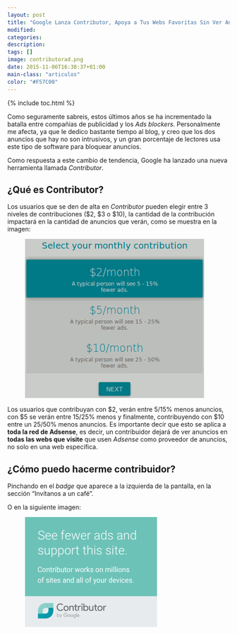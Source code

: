 ```yaml
---
layout: post
title: "Google Lanza Contributor, Apoya a Tus Webs Favoritas Sin Ver Anuncios"
modified:
categories:
description:
tags: []
image: contributorad.png
date: 2015-11-06T16:38:37+01:00
main-class: "articulos"
color: "#F57C00"
---
```


{% include toc.html %}

Como seguramente sabreis, estos últimos años se ha incrementado la batalla entre compañías de publicidad y los _Ads blockers_. Personalmente me afecta, ya que le dedico bastante tiempo al blog, y creo que los dos anuncios que hay no son intrusivos, y un gran porcentaje de lectores usa este tipo de software para bloquear anuncios.

Como respuesta a este cambio de tendencia, Google ha lanzado una nueva herramienta llamada _Contributor_.

## ¿Qué es Contributor?

Los usuarios que se den de alta en _Contributor_ pueden elegir entre 3 niveles de contribuciones ($2, $3 o $10), la cantidad de la contribución impactará en la cantidad de anuncios que verán, como se muestra en la imagen:

<figure>
  <a onClick="ga('send', 'event', 'gContributorImage', 'main');" href="https://www.google.com/contributor/welcome/?utm_source=publisher&utm_medium=banner&utm_campaign=ca-pub-9043332344373532"><img src="/assets/img/contributions.png" title="{{ page.title }}" alt="{{ page.title }}" /></a>
</figure>

Los usuarios que contribuyan con $2, verán entre 5/15% menos anuncios, con $5 se verán entre 15/25% menos y finalmente, contribuyendo con $10 entre un 25/50% menos anuncios. Es importante decir que esto se aplica a __toda la red de Adsense__, es decir, un contribuidor dejará de ver anuncios en __todas las webs que visite__ que usen _Adsense_ como proveedor de anuncios, no solo en una web específica.

## ¿Cómo puedo hacerme contribuidor?

Pinchando en el _badge_ que aparece a la izquierda de la pantalla, en la sección “Invítanos a un café”.

O en la siguiente imagen:

<figure>
  <a onClick="ga('send', 'event', 'gContributorImage2', 'main');" href="https://www.google.com/contributor/welcome/?utm_source=publisher&utm_medium=banner&utm_campaign=ca-pub-9043332344373532"><img src="/assets/img/contributorad.png" title="{{ page.title }}" alt="{{ page.title }}" /></a>
</figure>



<!--ad-->
